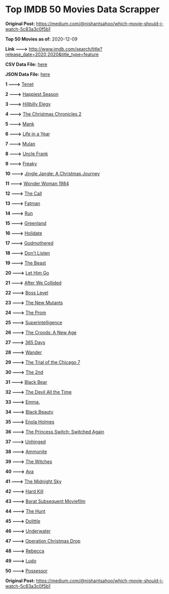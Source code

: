 # Top IMDB 50 Movies Data Scrapper

**Original Post:** https://medium.com/@nishantsahoo/which-movie-should-i-watch-5c83a3c0f5b1

**Top 50 Movies as of:** 2020-12-09

**Link --->** http://www.imdb.com/search/title?release_date=2020,2020&title_type=feature

**CSV Data File:** [here](/Data/data.csv)

**JSON Data File:** [here](/Data/data.json)

**1 --->** [Tenet](https://www.imdb.com/title/tt6723592/?ref_=adv_li_tt)

**2 --->** [Happiest Season](https://www.imdb.com/title/tt8522006/?ref_=adv_li_tt)

**3 --->** [Hillbilly Elegy](https://www.imdb.com/title/tt6772802/?ref_=adv_li_tt)

**4 --->** [The Christmas Chronicles 2](https://www.imdb.com/title/tt11057644/?ref_=adv_li_tt)

**5 --->** [Mank](https://www.imdb.com/title/tt10618286/?ref_=adv_li_tt)

**6 --->** [Life in a Year](https://www.imdb.com/title/tt6598238/?ref_=adv_li_tt)

**7 --->** [Mulan](https://www.imdb.com/title/tt4566758/?ref_=adv_li_tt)

**8 --->** [Uncle Frank](https://www.imdb.com/title/tt11327514/?ref_=adv_li_tt)

**9 --->** [Freaky](https://www.imdb.com/title/tt10919380/?ref_=adv_li_tt)

**10 --->** [Jingle Jangle: A Christmas Journey](https://www.imdb.com/title/tt7736496/?ref_=adv_li_tt)

**11 --->** [Wonder Woman 1984](https://www.imdb.com/title/tt7126948/?ref_=adv_li_tt)

**12 --->** [The Call](https://www.imdb.com/title/tt10530176/?ref_=adv_li_tt)

**13 --->** [Fatman](https://www.imdb.com/title/tt10310140/?ref_=adv_li_tt)

**14 --->** [Run](https://www.imdb.com/title/tt8633478/?ref_=adv_li_tt)

**15 --->** [Greenland](https://www.imdb.com/title/tt7737786/?ref_=adv_li_tt)

**16 --->** [Holidate](https://www.imdb.com/title/tt9866072/?ref_=adv_li_tt)

**17 --->** [Godmothered](https://www.imdb.com/title/tt11681250/?ref_=adv_li_tt)

**18 --->** [Don't Listen](https://www.imdb.com/title/tt11750282/?ref_=adv_li_tt)

**19 --->** [The Beast](https://www.imdb.com/title/tt11499506/?ref_=adv_li_tt)

**20 --->** [Let Him Go](https://www.imdb.com/title/tt9340860/?ref_=adv_li_tt)

**21 --->** [After We Collided](https://www.imdb.com/title/tt10362466/?ref_=adv_li_tt)

**22 --->** [Boss Level](https://www.imdb.com/title/tt7638348/?ref_=adv_li_tt)

**23 --->** [The New Mutants](https://www.imdb.com/title/tt4682266/?ref_=adv_li_tt)

**24 --->** [The Prom](https://www.imdb.com/title/tt10161886/?ref_=adv_li_tt)

**25 --->** [Superintelligence](https://www.imdb.com/title/tt7178640/?ref_=adv_li_tt)

**26 --->** [The Croods: A New Age](https://www.imdb.com/title/tt2850386/?ref_=adv_li_tt)

**27 --->** [365 Days](https://www.imdb.com/title/tt10886166/?ref_=adv_li_tt)

**28 --->** [Wander](https://www.imdb.com/title/tt9689696/?ref_=adv_li_tt)

**29 --->** [The Trial of the Chicago 7](https://www.imdb.com/title/tt1070874/?ref_=adv_li_tt)

**30 --->** [The 2nd](https://www.imdb.com/title/tt11697484/?ref_=adv_li_tt)

**31 --->** [Black Bear](https://www.imdb.com/title/tt9601220/?ref_=adv_li_tt)

**32 --->** [The Devil All the Time](https://www.imdb.com/title/tt7395114/?ref_=adv_li_tt)

**33 --->** [Emma.](https://www.imdb.com/title/tt9214832/?ref_=adv_li_tt)

**34 --->** [Black Beauty](https://www.imdb.com/title/tt8484160/?ref_=adv_li_tt)

**35 --->** [Enola Holmes](https://www.imdb.com/title/tt7846844/?ref_=adv_li_tt)

**36 --->** [The Princess Switch: Switched Again](https://www.imdb.com/title/tt11199410/?ref_=adv_li_tt)

**37 --->** [Unhinged](https://www.imdb.com/title/tt10059518/?ref_=adv_li_tt)

**38 --->** [Ammonite](https://www.imdb.com/title/tt7983894/?ref_=adv_li_tt)

**39 --->** [The Witches](https://www.imdb.com/title/tt0805647/?ref_=adv_li_tt)

**40 --->** [Ava](https://www.imdb.com/title/tt8784956/?ref_=adv_li_tt)

**41 --->** [The Midnight Sky](https://www.imdb.com/title/tt10539608/?ref_=adv_li_tt)

**42 --->** [Hard Kill](https://www.imdb.com/title/tt11656172/?ref_=adv_li_tt)

**43 --->** [Borat Subsequent Moviefilm](https://www.imdb.com/title/tt13143964/?ref_=adv_li_tt)

**44 --->** [The Hunt](https://www.imdb.com/title/tt8244784/?ref_=adv_li_tt)

**45 --->** [Dolittle](https://www.imdb.com/title/tt6673612/?ref_=adv_li_tt)

**46 --->** [Underwater](https://www.imdb.com/title/tt5774060/?ref_=adv_li_tt)

**47 --->** [Operation Christmas Drop](https://www.imdb.com/title/tt13236566/?ref_=adv_li_tt)

**48 --->** [Rebecca](https://www.imdb.com/title/tt2235695/?ref_=adv_li_tt)

**49 --->** [Ludo](https://www.imdb.com/title/tt7212754/?ref_=adv_li_tt)

**50 --->** [Possessor](https://www.imdb.com/title/tt5918982/?ref_=adv_li_tt)

**Original Post:** https://medium.com/@nishantsahoo/which-movie-should-i-watch-5c83a3c0f5b1
